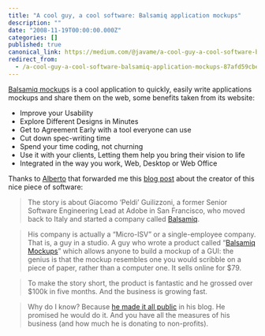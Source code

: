 ```yaml
---
title: "A cool guy, a cool software: Balsamiq application mockups"
description: ""
date: "2008-11-19T00:00:00.000Z"
categories: []
published: true
canonical_link: https://medium.com/@javame/a-cool-guy-a-cool-software-balsamiq-application-mockups-87afd59cbe9f
redirect_from:
  - /a-cool-guy-a-cool-software-balsamiq-application-mockups-87afd59cbe9f
---
```


[Balsamiq mockup](http://www.balsamiq.com/products/mockups)s is a cool application to quickly, easily write applications mockups and share them on the web, some benefits taken from its website:

-   Improve your Usability
-   Explore Different Designs in Minutes
-   Get to Agreement Early with a tool everyone can use
-   Cut down spec-writing time
-   Spend your time coding, not churning
-   Use it with your clients, Letting them help you bring their vision to life
-   Integrated in the way you work, Web, Desktop or Web Office

Thanks to [Alberto](http://www.linkedin.com/in/alagna) that forwarded me this [blog post](http://www.funambol.com/blog/capo/2008/11/italian-software-story.html) about the creator of this nice piece of software:

> The story is about Giacomo ‘Peldi’ Guilizzoni, a former Senior Software Engineering Lead at Adobe in San Francisco, who moved back to Italy and started a company called [Balsamiq](http://www.balsamiq.com/company).

> His company is actually a “Micro-ISV” or a single-employee company. That is, a guy in a studio. A guy who wrote a product called “[Balsamiq Mockups](http://www.balsamiq.com/)” which allows anyone to build a mockup of a GUI: the genius is that the mockup resembles one you would scribble on a piece of paper, rather than a computer one. It sells online for $79.

> To make the story short, the product is fantastic and he grossed over $100k in five months. And the business is growing fast.

> Why do I know? Because [he made it all public](http://www.balsamiq.com/blog) in his blog. He promised he would do it. And you have all the measures of his business (and how much he is donating to non-profits).
